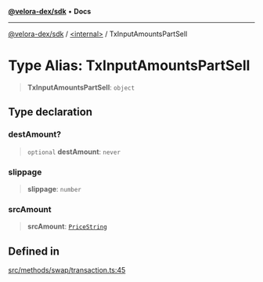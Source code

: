 [**@velora-dex/sdk**](../../README.md) • **Docs**

***

[@velora-dex/sdk](../../globals.md) / [\<internal\>](../README.md) / TxInputAmountsPartSell

# Type Alias: TxInputAmountsPartSell

> **TxInputAmountsPartSell**: `object`

## Type declaration

### destAmount?

> `optional` **destAmount**: `never`

### slippage

> **slippage**: `number`

### srcAmount

> **srcAmount**: [`PriceString`](../../type-aliases/PriceString.md)

## Defined in

[src/methods/swap/transaction.ts:45](https://github.com/VeloraDEX/sdk/blob/feat/extend_delta_orders_filtering/src/methods/swap/transaction.ts#L45)
